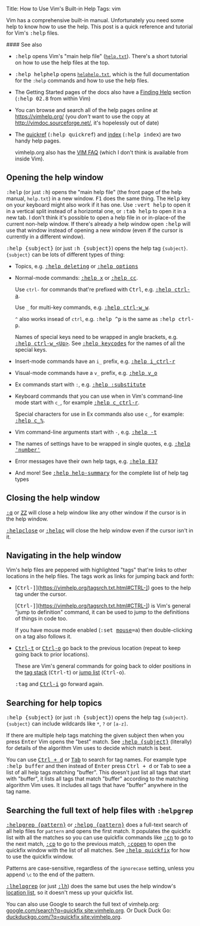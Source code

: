 Title: How to Use Vim's Built-in Help
Tags: vim

Vim has a comprehensive built-in manual. Unfortunately you need some help to know how to use the help.
This post is a quick reference and tutorial for Vim's <kbd>:help</kbd> files.

<div class="note" markdown="1">
#### See also

* <kbd>:help</kbd> opens Vim's "main help file" ([`help.txt`](https://vimhelp.org/)).
  There's a short tutorial on how to use the help files at the top.
  
* <kbd>:help helphelp</kbd> opens [`helphelp.txt`](https://vimhelp.org/helphelp.txt.html),
  which is the full documentation for the `:help` commands and how to use the help files.

* The Getting Started pages of the docs also have a [Finding Help](https://vimhelp.org/usr_02.txt.html#02.8) section
  (<kbd>:help 02.8</kbd> from within Vim)
  
* You can browse and search all of the help pages online at <https://vimhelp.org/>
  (you _don't_ want to use the copy at <http://vimdoc.sourceforge.net/>, it's hopelessly out of date)

* The [quickref](https://vimhelp.org/quickref.txt.html) (<kbd>:help quickref</kbd>)
  and [index](https://vimhelp.org/index.txt.html) (<kbd>:help index</kbd>) are two
  handy help pages.

    vimhelp.org also has the [VIM FAQ](https://vimhelp.org/vim_faq.txt.html)
    (which I don't think is available from inside Vim).
</div>

## Opening the help window

<kbd>:help</kbd> (or just <kbd>:h</kbd>) opens the "main help file" (the front page of the help manual, `help.txt`)
in a new window.
<kbd>F1</kbd> does the same thing. The <kbd>Help</kbd> key on your keyboard might also work if it has one.
Use <kbd>:vert help</kbd> to open it in a vertical split instead of a horizontal one,
or <kbd>:tab help</kbd> to open it in a new tab.
I don't think it's possible to open a help file in or in-place-of the current non-help window.
If there's already a help window open <kbd>:help</kbd> will use that window instead of opening a new window
(even if the cursor is currently in a different window).

<kbd>:help {subject}</kbd> (or just <kbd>:h {subject}</kbd>) opens the help tag `{subject}`.
`{subject}` can be lots of different types of thing:

* Topics, e.g.
  [<kbd>:help deleting</kbd>](https://vimhelp.org/change.txt.html#deleting)
  or [<kbd>:help options</kbd>](https://vimhelp.org/options.txt.html)

* Normal-mode commands:
  [<kbd>:help x</kbd>](https://vimhelp.org/change.txt.html#x)
  or [<kbd>:help cc</kbd>](https://vimhelp.org/change.txt.html#cc).
  
    Use `ctrl-` for commands that're prefixed with <kbd>Ctrl</kbd>, e.g.
    [<kbd>:help ctrl-a</kbd>](https://vimhelp.org/change.txt.html#CTRL-A).
  
    Use `_` for multi-key commands, e.g.
    [<kbd>:help ctrl-w_w</kbd>](https://vimhelp.org/windows.txt.html#CTRL-W_W).
  
    `^` also works insead of `ctrl`, e.g.
    <kbd>:help ^p</kbd> is the same as <kbd>:help ctrl-p</kbd>.

    Names of special keys need to be wrapped in angle brackets, e.g.
    [<kbd>:help ctrl-w_&lt;Up&gt;</kbd>](https://vimhelp.org/windows.txt.html#CTRL-W_%3CUp%3E).
    See [<kbd>:help keycodes</kbd>](https://vimhelp.org/intro.txt.html#keycodes) for the names of all the special keys.
  
* Insert-mode commands have an `i_` prefix, e.g.
  [<kbd>:help i_ctrl-r</kbd>](https://vimhelp.org/insert.txt.html#i_CTRL-R)

* Visual-mode commands have a `v_` prefix,
  e.g. [<kbd>:help v_o</kbd>](https://vimhelp.org/visual.txt.html#v_o)

* Ex commands start with `:`, e.g.
  [<kbd>:help :substitute</kbd>](https://vimhelp.org/change.txt.html#:substitute)

* Keyboard commands that you can use when in Vim's command-line mode start with
  `c_`, for example
  [<kbd>:help c_ctrl-r</kbd>](https://vimhelp.org/cmdline.txt.html#c_CTRL-R).
  
    Special characters for use in Ex commands also use `c_`, for example:
    [<kbd>:help c_%</kbd>](https://vimhelp.org/cmdline.txt.html#c_%).

* Vim command-line arguments start with `-`, e.g.
  [<kbd>:help -t</kbd>](https://vimhelp.org/starting.txt.html#-t)

* The names of settings have to be wrapped in single quotes, e.g.
  [<kbd>:help 'number'</kbd>](https://vimhelp.org/options.txt.html#'number')

* Error messages have their own help tags, e.g. [<kbd>:help E37</kbd>](https://vimhelp.org/message.txt.html#E37)

* And more! See [<kbd>:help help-summary</kbd>](https://vimhelp.org/usr_02.txt.html#help-summary) for the complete list of help tag types

## Closing the help window

[<kbd>:q</kbd>](https://vimhelp.org/editing.txt.html#:q) or [<kbd>ZZ</kbd>](https://vimhelp.org/editing.txt.html#ZZ)
will close a help window like any other window if the cursor is in the help window.

[<kbd>:helpclose</kbd>](https://vimhelp.org/helphelp.txt.html#:helpclose) or [<kbd>:helpc</kbd>](https://vimhelp.org/helphelp.txt.html#:helpc)
will close the help window even if the cursor isn't in it.

## Navigating in the help window

Vim's help files are peppered with highlighted "tags" that're links to other locations in the help files.
The tags work as links for jumping back and forth:

* [<kbd><kbd>Ctrl</kbd>-<kbd>]</kbd></kbd>](https://vimhelp.org/tagsrch.txt.html#CTRL-])
  goes to the help tag under the cursor.

    [<kbd><kbd>Ctrl</kbd>-<kbd>]</kbd></kbd>](https://vimhelp.org/tagsrch.txt.html#CTRL-])
    is Vim's general "jump to definition" command, it can be used to jump to the
    definitions of things in code too.

    If you have mouse mode enabled (<kbd>:set <a href="https://vimhelp.org/options.txt.html#'mouse'">mouse</a>=a</kbd>)
    then double-clicking on a tag also follows it.

* [<kbd><kbd>Ctrl</kbd>-<kbd>t</kbd></kbd>](https://vimhelp.org/tagsrch.txt.html#CTRL-T)
or [<kbd><kbd>Ctrl</kbd>-<kbd>o</kbd></kbd>](https://vimhelp.org/motion.txt.html#CTRL-O)
go back to the previous location (repeat to keep going back to prior locations).

    These are Vim's general commands for going back to older positions in the
    [tag stack](https://vimhelp.org/tagsrch.txt.html#tag-stack) (<kbd><kbd>Ctrl</kbd>-<kbd>t</kbd></kbd>)
    or [jump list](https://vimhelp.org/motion.txt.html#jump-motions) (<kbd><kbd>Ctrl</kbd>-<kbd>o</kbd></kbd>).

    <kbd>:tag</kbd> and [<kbd><kbd>Ctrl</kbd>-<kbd>i</kbd></kbd>](https://vimhelp.org/motion.txt.html#CTRL-I) go forward again.

## Searching for help topics
<kbd>:help {subject}</kbd> (or just <kbd>:h {subject}</kbd>) opens the help tag `{subject}`.
`{subject}` can include wildcards like `*`, `?` or `[a-z]`.

If there are multiple help tags matching the given subject then when you press <kbd>Enter</kbd>
Vim opens the "best" match.
See [<kbd>:help {subject}</kbd>](https://vimhelp.org/helphelp.txt.html#{subject}) (literally)
for details of the algorithm Vim uses to decide which match is best.

You can use [<kbd><kbd>Ctrl</kbd> + <kbd>d</kbd></kbd>](https://vimhelp.org/cmdline.txt.html#c_CTRL-D)
or [<kbd>Tab</kbd>](https://vimhelp.org/cmdline.txt.html#c_<Tab>) to search for tag names.
For example type <kbd>:help buffer</kbd> and then instead of <kbd>Enter</kbd> press
<kbd><kbd>Ctrl</kbd> + <kbd>d</kbd></kbd> or <kbd>Tab</kbd> to see a list of all help tags
matching "buffer". This doesn't just list all tags that start with "buffer",
it lists all tags that match "buffer" according to the matching algorithm Vim uses. It includes
all tags that have "buffer" anywhere in the tag name.

## Searching the full text of help files with `:helpgrep`

[<kbd>:helpgrep {pattern}</kbd>](https://vimhelp.org/helphelp.txt.html#:helpgrep)
or [<kbd>:helpg {pattern}</kbd>](https://vimhelp.org/helphelp.txt.html#:helpg)
does a full-text search of all help files for `pattern` and opens the first
match.  It populates the quickfix list with all the matches so you can use
quickfix commands like [<kbd>:cn</kbd>](https://vimhelp.org/quickfix.txt.html#:cn)
to go to the next match, [<kbd>:cp</kbd>](https://vimhelp.org/quickfix.txt.html#:cp)
to go to the previous match, [<kbd>:copen</kbd>](https://vimhelp.org/quickfix.txt.html#:copen)
to open the quickfix window with the list of all matches.
See [<kbd>:help quickfix</kbd>](https://vimhelp.org/quickfix.txt.html) for how to use the quickfix window.

Patterns are case-sensitive, regardless of the `ignorecase` setting, unless you append `\c` to the end of the pattern.

[<kbd>:lhelpgrep</kbd>](https://vimhelp.org/helphelp.txt.html#:lhelpgrep)
(or just [<kbd>:lh</kbd>](https://vimhelp.org/helphelp.txt.html#:lh))
does the same but uses the help window's
[location list](https://vimhelp.org/quickfix.txt.html#location-list),
so it doesn't mess up your quickfix list.

You can also use Google to search the full text of vimhelp.org:
[google.com/search?q=quickfix site:vimhelp.org](https://www.google.com/search?q=quickfix+site%3Avimhelp.org).
Or Duck Duck Go: [duckduckgo.com/?q=quickfix site:vimhelp.org](https://duckduckgo.com/?q=quickfix+site%3Avimhelp.org).
